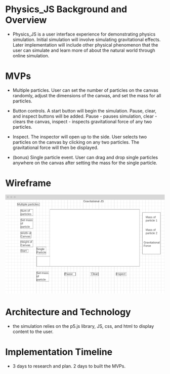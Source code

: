# Physics_JS Background and Overview

- Physics_JS is a user interface experience for demonstrating physics simulation. Initial simulation will involve simulating gravitational effects. Later implementation will include other physical phenomenon that the user can simulate and learn more of about the natural world through online simulation. 

# MVPs 
- Multiple particles. User can set the number of particles on the canvas randomly, adjust the dimensions of the canvas, and set the mass for all particles. 

- Button controls. A start button will begin the simulation. Pause, clear, and inspect buttons will be added. Pause - pauses simulation, clear - clears the canvas, inspect - inspects gravitational force of any two particles. 

- Inspect. The inspector will open up to the side. User selects two particles on the canvas by clicking on any two particles. The gravitational force will then be displayed. 

- (bonus) Single particle event. User can drag and drop single particles anywhere on the canvas after setting the mass for the single particle. 

# Wireframe 

![Image of wireframe](/assets/images/wireframe.png)

# Architecture and Technology

- the simulation relies on the p5.js library, JS, css, and html to display content to the user. 

# Implementation Timeline 

- 3 days to research and plan. 2 days to built the MVPs. 